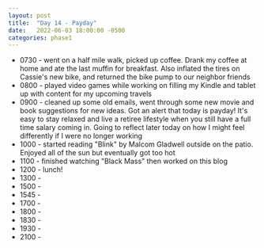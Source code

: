 ```yaml
---
layout: post
title:  "Day 14 - Payday"
date:   2022-06-03 18:00:00 -0500
categories: phase1
---
```



* 0730 - went on a half mile walk, picked up coffee. Drank my coffee at home and ate the last muffin for breakfast. Also inflated the tires
on Cassie's new bike, and returned the bike pump to our neighbor friends
* 0800 - played video games while working on filling my Kindle and tablet up with content for my upcoming travels
* 0900 - cleaned up some old emails, went through some new movie and book suggestions for new ideas. Got an alert that today is payday!
It's easy to stay relaxed and live a retiree lifestyle when you still have a full time salary coming in. Going to reflect later today on
how I might feel differently if I were no longer working
* 1000 - started reading "Blink" by Malcom Gladwell outside on the patio. Enjoyed all of the sun but eventually got too hot
* 1100 - finished watching "Black Mass" then worked on this blog
* 1200 - lunch!
* 1300 - 
* 1500 - 
* 1545 - 
* 1700 - 
* 1800 - 
* 1830 - 
* 1930 - 
* 2100 - 
